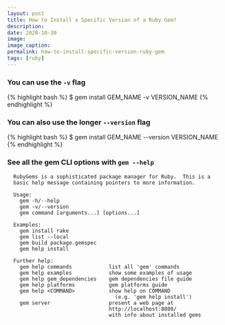 ```yaml
---
layout: post
title: How to Install a Specific Version of a Ruby Gem?
description:
date: 2020-10-30
image:
image_caption:
permalink: how-to-install-specific-version-ruby-gem
tags: [ruby]
---
```


### You can use the `-v` flag

{% highlight bash %}
  $ gem install GEM_NAME -v VERSION_NAME
{% endhighlight %}

### You can also use the longer `--version` flag

{% highlight bash %}
  $ gem install GEM_NAME --version VERSION_NAME
{% endhighlight %}

### See all the gem CLI options with `gem --help`

```
  RubyGems is a sophisticated package manager for Ruby.  This is a
  basic help message containing pointers to more information.

  Usage:
    gem -h/--help
    gem -v/--version
    gem command [arguments...] [options...]

  Examples:
    gem install rake
    gem list --local
    gem build package.gemspec
    gem help install

  Further help:
    gem help commands            list all 'gem' commands
    gem help examples            show some examples of usage
    gem help gem_dependencies    gem dependencies file guide
    gem help platforms           gem platforms guide
    gem help <COMMAND>           show help on COMMAND
                                   (e.g. 'gem help install')
    gem server                   present a web page at
                                 http://localhost:8808/
                                 with info about installed gems
```
